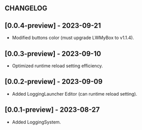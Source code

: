 ## CHANGELOG

## [0.0.4-preview] - 2023-09-21
- Modified buttons color (must upgrade LWMyBox to v1.1.4).

## [0.0.3-preview] - 2023-09-10
- Optimized runtime reload setting efficiency.

## [0.0.2-preview] - 2023-09-09
- Added LoggingLauncher Editor (can runtime reload setting).

## [0.0.1-preview] - 2023-08-27
- Added LoggingSystem.